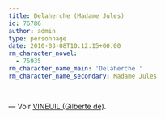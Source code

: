 ```yaml
---
title: Delaherche (Madame Jules)
id: 76786
author: admin
type: personnage
date: 2010-03-08T10:12:15+00:00
rm_character_novel:
  - 75935
rm_character_name_main: 'Delaherche '
rm_character_name_secondary: Madame Jules

---
```

— Voir [VINEUIL (Gilberte de)][1].

 [1]: #/personnage/vineuil-gilberte-de